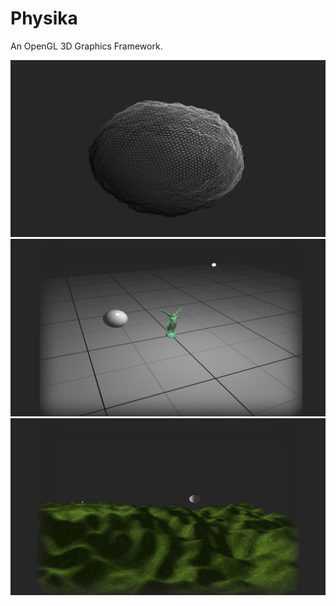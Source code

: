 # Physika
An OpenGL 3D Graphics Framework.



![Random faults on a sphere](/docs/faults.jpg)
![Scene with light](/docs/scene1.jpg)
![Terrain scene](/docs/scene2.jpg)